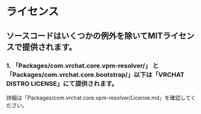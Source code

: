 # ライセンス
## ソースコードはいくつかの例外を除いてMITライセンスで提供されます。
### 1. 「Packages/com.vrchat.core.vpm-resolver/」 と 「Packages/com.vrchat.core.bootstrap/」以下は「VRCHAT DISTRO LICENSE」にて提供されます。
詳細は「Packages/com.vrchat.core.vpm-resolver/License.md」を確認してください。
